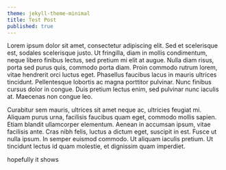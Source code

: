 ```yaml
---
theme: jekyll-theme-minimal
title: Test Post
published: true
---
```

<body>
<div id="fb-root"></div>
<script>(function(d, s, id) {
  var js, fjs = d.getElementsByTagName(s)[0];
  if (d.getElementById(id)) return;
  js = d.createElement(s); js.id = id;
  js.src = 'https://connect.facebook.net/en_US/sdk.js#xfbml=1&version=v2.11&appId=133329484016307';
  fjs.parentNode.insertBefore(js, fjs);
}(document, 'script', 'facebook-jssdk'));</script>


Lorem ipsum dolor sit amet, consectetur adipiscing elit. Sed et scelerisque est, sodales scelerisque justo. Ut fringilla, diam in mollis condimentum, neque libero finibus lectus, sed pretium mi elit at augue. Nulla diam risus, porta sed purus quis, commodo porta diam. Proin commodo rutrum lorem, vitae hendrerit orci luctus eget. Phasellus faucibus lacus in mauris ultrices tincidunt. Pellentesque lobortis ac magna porttitor pulvinar. Nunc finibus cursus dolor in congue. Duis pretium lectus enim, sed pulvinar nunc iaculis at. Maecenas non congue leo.

Curabitur sem mauris, ultrices sit amet neque ac, ultricies feugiat mi. Aliquam purus urna, facilisis faucibus quam eget, commodo mollis sapien. Etiam blandit ullamcorper elementum. Aenean in accumsan ipsum, vitae facilisis ante. Cras nibh felis, luctus a dictum eget, suscipit in est. Fusce ut nulla ipsum. In semper euismod commodo. Ut aliquam iaculis pretium. Ut tincidunt lectus id quam molestie, et dignissim quam imperdiet.

hopefully it shows

<div class="fb-comments" data-href="https://developers.facebook.com/docs/plugins/comments#configurator" data-numposts="5"></div>

</body>
